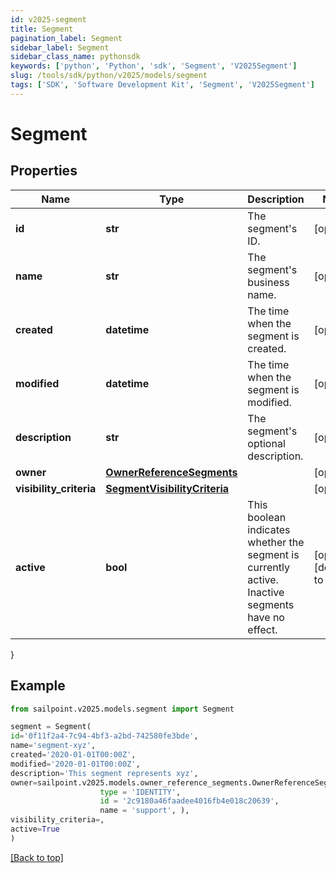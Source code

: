 ```yaml
---
id: v2025-segment
title: Segment
pagination_label: Segment
sidebar_label: Segment
sidebar_class_name: pythonsdk
keywords: ['python', 'Python', 'sdk', 'Segment', 'V2025Segment'] 
slug: /tools/sdk/python/v2025/models/segment
tags: ['SDK', 'Software Development Kit', 'Segment', 'V2025Segment']
---
```


# Segment


## Properties

Name | Type | Description | Notes
------------ | ------------- | ------------- | -------------
**id** | **str** | The segment's ID. | [optional] 
**name** | **str** | The segment's business name. | [optional] 
**created** | **datetime** | The time when the segment is created. | [optional] 
**modified** | **datetime** | The time when the segment is modified. | [optional] 
**description** | **str** | The segment's optional description. | [optional] 
**owner** | [**OwnerReferenceSegments**](owner-reference-segments) |  | [optional] 
**visibility_criteria** | [**SegmentVisibilityCriteria**](segment-visibility-criteria) |  | [optional] 
**active** | **bool** | This boolean indicates whether the segment is currently active. Inactive segments have no effect. | [optional] [default to False]
}

## Example

```python
from sailpoint.v2025.models.segment import Segment

segment = Segment(
id='0f11f2a4-7c94-4bf3-a2bd-742580fe3bde',
name='segment-xyz',
created='2020-01-01T00:00Z',
modified='2020-01-01T00:00Z',
description='This segment represents xyz',
owner=sailpoint.v2025.models.owner_reference_segments.OwnerReferenceSegments(
                    type = 'IDENTITY', 
                    id = '2c9180a46faadee4016fb4e018c20639', 
                    name = 'support', ),
visibility_criteria=,
active=True
)

```
[[Back to top]](#) 

